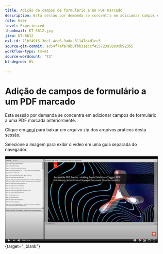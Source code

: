 ```yaml
---
title: Adição de campos de formulário a um PDF marcado
description: Esta sessão por demanda se concentra em adicionar campos de formulário a uma PDF marcada anteriormente
role: User
level: Experienced
thumbnail: KT-8612.jpg
jira: KT-8612
exl-id: 71bf49f5-3de1-4cc6-9ada-61147d4d1ee3
source-git-commit: ad54f7afa78b0fbb31eccf455723a8890cb92355
workflow-type: tm+mt
source-wordcount: '73'
ht-degree: 6%

---
```


# Adição de campos de formulário a um PDF marcado

Esta sessão por demanda se concentra em adicionar campos de formulário a uma PDF marcada anteriormente.

Clique em [aqui](../assets/accessibilitysession5.zip) para baixar um arquivo zip dos arquivos práticos desta sessão.

Selecione a imagem para exibir o vídeo em uma guia separada do navegador.

[![Vídeo da sessão 5](../assets/Accessibilitysession5_YT.png)](https://youtu.be/vaM9R-mt5Jo){target="_blank"}
